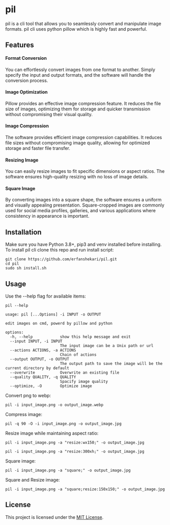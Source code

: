pil
===

pil is a cli tool that allows you to seamlessly convert and manipulate image formats.
pil cli uses python pillow which is highly fast and powerful.

## Features
#### Format Conversion
You can effortlessly convert images from one format to another. Simply specify the input and output formats, and the software will handle the conversion process.
#### Image Optimization
Pillow provides an effective image compression feature. It reduces the file size of images, optimizing them for storage and quicker transmission without compromising their visual quality.
#### Image Compression
The software provides efficient image compression capabilities. It reduces file sizes without compromising image quality, allowing for optimized storage and faster file transfer.
#### Resizing Image
You can easily resize images to fit specific dimensions or aspect ratios. The software ensures high-quality resizing with no loss of image details.
#### Square Image
By converting images into a square shape, the software ensures a uniform and visually appealing presentation. Square-cropped images are commonly used for social media profiles, galleries, and various applications where consistency in appearance is important.

## Installation
Make sure you have Python 3.8+, pip3 and venv installed before installing.
To install pil cli clone this repo and run install script:
~~~shell
git clone https://github.com/erfanshekari/pil.git
cd pil
sudo sh install.sh
~~~

## Usage
Use the --help flag for available items:
~~~shell
pil --help
~~~
~~~
usage: pil [...Options] -i INPUT -o OUTPUT

edit images on cmd, powerd by pillow and python

options:
  -h, --help            show this help message and exit
  --input INPUT, -i INPUT
                        The input image can be a Unix path or url
  --actions ACTIONS, -a ACTIONS
                        Chain of actions
  --output OUTPUT, -o OUTPUT
                        The output path to save the image will be the current directory by default
  --overwrite           Overwrite an existing file
  --quality QUALITY, -q QUALITY
                        Spacify image quality
  --optimize, -O        Optimize image
~~~

Convert png to webp:
~~~shell
pil -i input_image.png -o output_image.webp
~~~

Compress image:
~~~shell
pil -q 90 -O -i input_image.png -o output_image.jpg
~~~

Resize image while maintaining aspect ratio:
~~~shell
pil -i input_image.png -a "resize:wx150;" -o output_image.jpg
~~~
~~~shell
pil -i input_image.png -a "resize:300xh;" -o output_image.jpg
~~~

Square image:
~~~shell
pil -i input_image.png -a "square;" -o output_image.jpg
~~~

Square and Resize image:
~~~shell
pil -i input_image.png -a "square;resize:150x150;" -o output_image.jpg
~~~

## License

This project is licensed under the [MIT License](LICENSE.md).